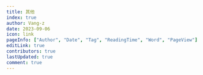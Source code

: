 ```yaml
---
title: 其他
index: true
author: Vang-z
date: 2023-09-06
icon: link
pageInfo: ["Author", "Date", "Tag", "ReadingTime", "Word", "PageView"]
editLink: true
contributors: true
lastUpdated: true
comment: true
---
```

